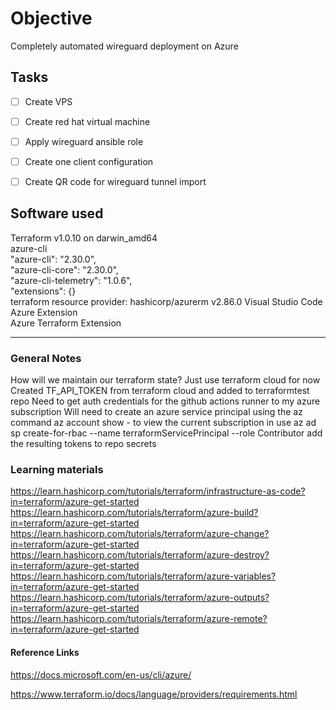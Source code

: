 # Objective
Completely automated wireguard deployment on Azure

## Tasks
- [ ] Create VPS
- [ ] Create red hat virtual machine
- [ ] Apply wireguard ansible role
- [ ] Create one client configuration
- [ ] Create QR code for wireguard tunnel import 


## Software used
Terraform v1.0.10 on darwin_amd64  
azure-cli  
  "azure-cli": "2.30.0",  
  "azure-cli-core": "2.30.0",  
  "azure-cli-telemetry": "1.0.6",  
  "extensions": {}   
terraform resource provider: hashicorp/azurerm v2.86.0
Visual Studio Code   
Azure Extension  
Azure Terraform Extension  

---

### General Notes
How will we maintain our terraform state? Just use terraform cloud for now
Created TF_API_TOKEN from terraform cloud and added to terraformtest repo
Need to get auth credentials for the github actions runner to my azure subscription
Will need to create an azure service principal using the az command
az account show - to view the current subscription in use
az ad sp create-for-rbac --name terraformServicePrincipal --role Contributor
add the resulting tokens to repo secrets


### Learning materials
https://learn.hashicorp.com/tutorials/terraform/infrastructure-as-code?in=terraform/azure-get-started  
https://learn.hashicorp.com/tutorials/terraform/azure-build?in=terraform/azure-get-started  
https://learn.hashicorp.com/tutorials/terraform/azure-change?in=terraform/azure-get-started  
https://learn.hashicorp.com/tutorials/terraform/azure-destroy?in=terraform/azure-get-started  
https://learn.hashicorp.com/tutorials/terraform/azure-variables?in=terraform/azure-get-started  
https://learn.hashicorp.com/tutorials/terraform/azure-outputs?in=terraform/azure-get-started  
https://learn.hashicorp.com/tutorials/terraform/azure-remote?in=terraform/azure-get-started  


#### Reference Links
https://docs.microsoft.com/en-us/cli/azure/  

https://www.terraform.io/docs/language/providers/requirements.html  
